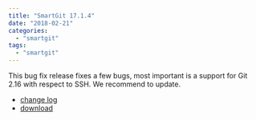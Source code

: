 ```yaml
---
title: "SmartGit 17.1.4"
date: "2018-02-21"
categories: 
  - "smartgit"
tags: 
  - "smartgit"
---
```


This bug fix release fixes a few bugs, most important is a support for Git 2.16 with respect to SSH. We recommend to update.

- [change log](http://www.syntevo.com/smartgit/changelog.txt)
- [download](http://www.syntevo.com/smartgit/download)
